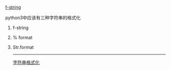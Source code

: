 [f-string](https://www.cnblogs.com/insane-Mr-Li/p/12973941.html)

python3中应该有三种字符串的格式化

1. f-string

2. % format

3. Str.format

   ---

   [字符串格式化](https://www.cnblogs.com/nutix/p/4504899.html[)

   